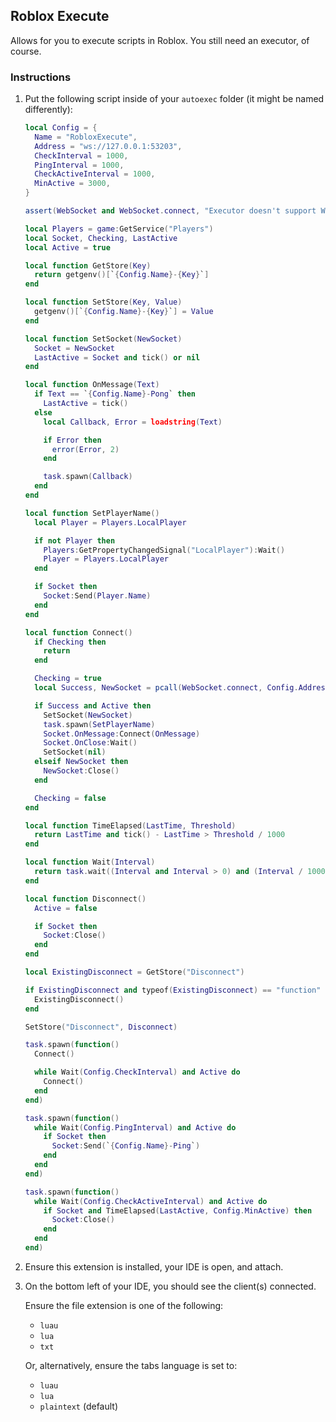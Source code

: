 ## Roblox Execute

Allows for you to execute scripts in Roblox. You still need an executor, of course.

### Instructions

1. Put the following script inside of your `autoexec` folder (it might be named differently):

   ```lua
   local Config = {
     Name = "RobloxExecute",
     Address = "ws://127.0.0.1:53203",
     CheckInterval = 1000,
     PingInterval = 1000,
     CheckActiveInterval = 1000,
     MinActive = 3000,
   }

   assert(WebSocket and WebSocket.connect, "Executor doesn't support WebSockets.")

   local Players = game:GetService("Players")
   local Socket, Checking, LastActive
   local Active = true

   local function GetStore(Key)
     return getgenv()[`{Config.Name}-{Key}`]
   end

   local function SetStore(Key, Value)
     getgenv()[`{Config.Name}-{Key}`] = Value
   end

   local function SetSocket(NewSocket)
     Socket = NewSocket
     LastActive = Socket and tick() or nil
   end

   local function OnMessage(Text)
     if Text == `{Config.Name}-Pong` then
       LastActive = tick()
     else
       local Callback, Error = loadstring(Text)

       if Error then
         error(Error, 2)
       end

       task.spawn(Callback)
     end
   end

   local function SetPlayerName()
     local Player = Players.LocalPlayer

     if not Player then
       Players:GetPropertyChangedSignal("LocalPlayer"):Wait()
       Player = Players.LocalPlayer
     end

     if Socket then
       Socket:Send(Player.Name)
     end
   end

   local function Connect()
     if Checking then
       return
     end

     Checking = true
     local Success, NewSocket = pcall(WebSocket.connect, Config.Address)

     if Success and Active then
       SetSocket(NewSocket)
       task.spawn(SetPlayerName)
       Socket.OnMessage:Connect(OnMessage)
       Socket.OnClose:Wait()
       SetSocket(nil)
     elseif NewSocket then
       NewSocket:Close()
     end

     Checking = false
   end

   local function TimeElapsed(LastTime, Threshold)
     return LastTime and tick() - LastTime > Threshold / 1000
   end

   local function Wait(Interval)
     return task.wait((Interval and Interval > 0) and (Interval / 1000) or 0)
   end

   local function Disconnect()
     Active = false

     if Socket then
       Socket:Close()
     end
   end

   local ExistingDisconnect = GetStore("Disconnect")

   if ExistingDisconnect and typeof(ExistingDisconnect) == "function" then
     ExistingDisconnect()
   end

   SetStore("Disconnect", Disconnect)

   task.spawn(function()
     Connect()

     while Wait(Config.CheckInterval) and Active do
       Connect()
     end
   end)

   task.spawn(function()
     while Wait(Config.PingInterval) and Active do
       if Socket then
         Socket:Send(`{Config.Name}-Ping`)
       end
     end
   end)

   task.spawn(function()
     while Wait(Config.CheckActiveInterval) and Active do
       if Socket and TimeElapsed(LastActive, Config.MinActive) then
         Socket:Close()
       end
     end
   end)
   ```

2. Ensure this extension is installed, your IDE is open, and attach.

3. On the bottom left of your IDE, you should see the client(s) connected.

   Ensure the file extension is one of the following:

   - `luau`
   - `lua`
   - `txt`

   Or, alternatively, ensure the tabs language is set to:

   - `luau`
   - `lua`
   - `plaintext` (default)

